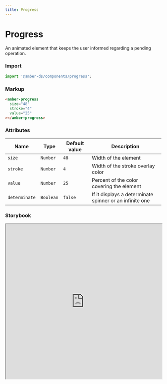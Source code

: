 ```yaml
---
title: Progress
---
```


# Progress
An animated element that keeps the user informed regarding a pending operation.

### Import
```javascript
import '@amber-ds/components/progress';
```

### Markup
```html
<amber-progress
  size="48"
  stroke="4"
  value="25"
></amber-progress>
```

### Attributes

| Name | Type | Default value | Description |
|------|------|---------------|-------------|
| `size` | `Number` | `48` | Width of the element |
| `stroke` | `Number` | `4` | Width of the stroke overlay color |
| `value` | `Number` | `25` | Percent of the color covering the element |
| `determinate` | `Boolean` | `false` | If it displays a determinate spinner or an infinite one |

### Storybook
<iframe title="storybook" width="100%" height="500px" src="https://bitrockteam.github.io/amber-components/?selectedKind=Progress&selectedStory=Playground&full=0&addons=1&stories=0&panelRight=0&addonPanel=storybooks%2Fstorybook-addon-knobs"></iframe>